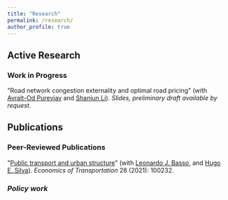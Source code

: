 ```yaml
---
title: "Research"
permalink: /research/
author_profile: true
---
```


<h2 id="active">
Active Research
</h2>

### Work in Progress

"Road network congestion externality and optimal road pricing" (with [Avralt-Od Purevjav][aop] and [Shanjun Li][sl]). *Slides, preliminary draft available by request*.


<h2 id="pubs">
Publications
</h2>

### Peer-Reviewed Publications

"[Public transport and urban structure](https://doi.org/10.1016/j.ecotra.2021.100232)" (with [Leonardo J. Basso][ljb], and [Hugo E. Silva][hes]). *Economics of Transportation* 28 (2021): 100232.

[<i class="fas fa-fw fa-file-pdf zoom" aria-hidden="true">][transit-urban-structure]

### Policy work


[aop]: https://www.avraltodpurevjav.com
[ljb]: http://www.leonardojbasso.cl/index.html
[hes]: https://sites.google.com/site/hugosilvam/
[sl]: http://li.dyson.cornell.edu


[transit-urban-structure]: /files/research/transit-urban-structure.pdf